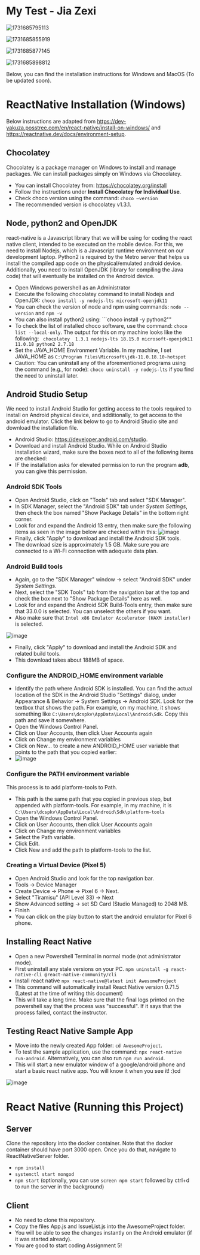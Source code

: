 

# My Test - Jia Zexi

![1731685795113](image/README/1731685795113.png)

![1731685855919](image/README/1731685855919.png)

![1731685877145](image/README/1731685877145.png)

![1731685898812](image/README/1731685898812.png)

Below, you can find the installation instructions for Windows and MacOS (To be updated soon).

# ReactNative Installation (Windows)

Below instructions are adapted from https://dev-yakuza.posstree.com/en/react-native/install-on-windows/ and https://reactnative.dev/docs/environment-setup.

## Chocolatey

Chocolatey is a package manager on Windows to install and manage packages. We can install packages simply on Windows via Chocolatey.

* You can install Chocolatey from: https://chocolatey.org/install
* Follow the instructions under **Install Chocolatey for Individual Use**.
* Check choco version using the command: ``choco –version``
* The recommended version is chocolatey v1.3.1.

## Node, python2 and OpenJDK

react-native is a Javascript library that we will be using for coding the react native client, intended to be executed on the mobile device. For this, we need to install Nodejs, which is a Javascript runtime environment on our development laptop. Python2 is required by the Metro server that helps us install the compiled app code on the physical/emulated android device. Additionally, you need to install OpenJDK (library for compiling the Java code) that will eventually be installed on the Android device.

* Open Windows powershell as an Administrator
* Execute the following chocolatey command to install Nodejs and OpenJDK: ``choco install -y nodejs-lts microsoft-openjdk11``
* You can check the version of node and npm using commands: ``node --version`` and ``npm -v``
* You can also install python2 using: ```choco install -y python2'''
* To check the list of installed choco software, use the command: ``choco list --local-only``. The output for this on my machine looks like the following: `` chocolatey  1.3.1 nodejs-lts 18.15.0 microsoft-openjdk11 11.0.18 python2 2.7.18``
* Set the JAVA_HOME Environment Variable. In my machine, I set JAVA_HOME as ``C:\Program Files\Microsoft\jdk-11.0.18.10-hotspot``
* Caution: You can uninstall any of the aforementioned programs using the command (e.g., for node): ``choco uninstall -y nodejs-lts`` if you find the need to uninstall later.

## Android Studio Setup

We need to install Android Studio for getting access to the tools required to install on Android physical device, and additionally, to get access to the android emulator. Click the link below to go to Android Studio site and download the installation file.

* Android Studio: https://developer.android.com/studio.
* Download and install Android Studio. While on Android Studio installation wizard, make sure the boxes next to all of the following items are checked:
* IF the installation asks for elevated permission to run the program **adb**, you can give this permission.

### Android SDK Tools

* Open Android Studio, click on "Tools" tab and select "SDK Manager".
* In SDK Manager, select the "Android SDK" tab under *System Settings*, then check the box named "Show Package Details" in the bottom right corner.
* Look for and expand the Android 13 entry, then make sure the following items as seen in the image below are checked within this:
  ![image](https://user-images.githubusercontent.com/16555135/228753652-f80e362b-55e8-4417-9cea-51b81b397e05.png)
* Finally, click "Apply" to download and install the Android SDK tools.
* The download size is approximately 1.5 GB. Make sure you are connected to a Wi-Fi connection with adequate data plan.

### Android Build tools

* Again, go to the "SDK Manager" window -> select "Android SDK" under *System Settings*.
* Next, select the "SDK Tools" tab from the navigation bar at the top and check the box next to "Show Package Details" here as well.
* Look for and expand the Android SDK Build-Tools entry, then make sure that 33.0.0 is selected. You can unselect the others if you want.
* Also make sure that ``Intel x86 Emulator Accelerator (HAXM installer)`` is selected.

![image](https://user-images.githubusercontent.com/16555135/228755900-312591db-8076-497d-84dd-181c23d022c5.png)

* Finally, click "Apply" to download and install the Android SDK and related build tools.
* This download takes about 188MB of space.

### Configure the ANDROID_HOME environment variable

* Identify the path where Android SDK is installed. You can find the actual location of the SDK in the Android Studio "Settings" dialog, under Appearance & Behavior → System Settings → Android SDK. Look for the textbox that shows the path. For example, on my machine, it shows something like ``C:\Users\dcspkv\AppData\Local\Android\Sdk``. Copy this path and save it somewhere.
* Open the Windows Control Panel.
* Click on User Accounts, then click User Accounts again
* Click on Change my environment variables
* Click on New... to create a new ANDROID_HOME user variable that points to the path that you copied earlier:
* ![image](https://user-images.githubusercontent.com/16555135/197795599-a6262e3d-17d6-47bc-a51a-a04f1d72ad24.png)

### Configure the PATH environment variable

This process is to add platform-tools to Path.

* This path is the same path that you copied in previous step, but appended with platform-tools. For example, in my machine, it is ``C:\Users\dcspkv\AppData\Local\Android\Sdk\platform-tools``
* Open the Windows Control Panel.
* Click on User Accounts, then click User Accounts again
* Click on Change my environment variables
* Select the Path variable.
* Click Edit.
* Click New and add the path to platform-tools to the list.

### Creating a Virtual Device (Pixel 5)

* Open Android Studio and look for the top navigation bar.
* Tools -> Device Manager
* Create Device -> Phone -> Pixel 6 -> Next.
* Select "Tiramisu" (API Level 33) -> Next
* Show Advanced setting -> set SD Card (Studio Managed) to 2048 MB.
* Finish
* You can click on the play button to start the android emulator for Pixel 6 phone.

## Installing React Native

* Open a new Powershell Terminal in normal mode (not administrator mode).
* First uninstall any stale versions on your PC. ``npm uninstall -g react-native-cli @react-native-community/cli``
* Install react native ``npx react-native@latest init AwesomeProject``
* This command will automatically install React Native version 0.71.5 (Latest at the time of writing this document)
* This will take a long time. Make sure that the final logs printed on the powershell say that the process was "successful". If it says that the process failed, contact the instructor.

## Testing React Native Sample App

* Move into the newly created App folder: ``cd AwesomeProject``.
* To test the sample application, use the command: ``npx react-native run-android``. Alternatively, you can also run ``npm run android``.
* This will start a new emulator window of a google/android phone and start a basic react native app. You will know it when you see it! :)cd

![image](https://user-images.githubusercontent.com/16555135/228783852-27fefb82-bb41-4548-ae79-b5de9f649772.png)

# React Native (Running this Project)

## Server

Clone the repository into the docker container. Note that the docker container should have port 3000 open. Once you do that, navigate to ReactNativeServer folder.

- ``npm install``
- ``systemctl start mongod``
- ``npm start`` (optionally, you can use ``screen npm start`` followed by ctrl+d to run the server in the background)

## Client

* No need to clone this repository.
* Copy the files App.js and IssueList.js into the AwesomeProject folder.
* You will be able to see the changes instantly on the Android emulator (if it was started already).
* You are good to start coding Assignment 5!
